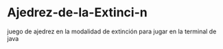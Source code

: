 # Ajedrez-de-la-Extinci-n
juego de ajedrez en la modalidad de extinción para jugar en la terminal de java

